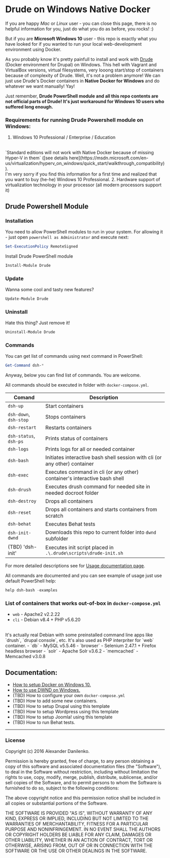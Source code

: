 # **D**rude on **W**indows **N**ative **D**ocker

If you are happy *Mac* or *Linux* user - you can close this page, there is no helpful information for you, just do what you do as before, you rocks! :) 

But if you are **Microsoft Windows 10** user - this repo is exactly what you have looked for if you wanted to run your local web-development environment using Docker.

As you probably know it's pretty painfull to install and work with [Drude](https://github.com/blinkreaction/drude) (Docker environment for Drupal) on Windows. This hell with Vagrant and VirtualBox versions, virtual filesystems, very looong start/stop of containers because of complexity of Drude. Well, it's not a problem anymore! We can just use Drude's Docker containers in **Native Docker for Windows** and do whatever we want manually! Yay!

Just remember, **Drude PowerShell module and all this repo contents are not official parts of Drude! It's just workaround for Windows 10 users who suffered long enough.** 

### Requirements for running Drude Powershell module on Windows:
1. Windows 10 Professional / Enterprise / Education
</br>
`Standard editions will not work with Native Docker because of missing Hyper-V in them` ([see details here](https://msdn.microsoft.com/en-us/virtualization/hyperv_on_windows/quick_start/walkthrough_compatibility)).
<br/>
I'm very sorry if you find this information for a first time and realized that you want to buy (he-he) Windows 10 Professional.
2. Hardware support of virtualization technology in your processor (all modern processors support it)

## Drude Powershell Module
### Installation
You need to allow PowerShell modules to run in your system. For allowing it - just open `powershell as Administrator` and execute next: 

```powershell 
Set-ExecutionPolicy RemoteSigned
```

Install Drude PowerShell module

```powershell 
Install-Module Drude
```

### Update
Wanna some cool and tasty new features? 
```powershell 
Update-Module Drude
```

### Uninstall
Hate this thing? Just remove it!
```powershell 
Uninstall-Module Drude
```

### Commands
You can get list of commands using next command in PowerShell:
```powershell
Get-Command dsh-*
```
Anyway, below you can find list of commands. You are welcome.

All commands should be executed in folder with `docker-compose.yml`.

| Comand                    | Description                                                                   |
| ------------------------- | ----------------------------------------------------------------------------- |
| `dsh-up`                  | Start containers                                                              |
| `dsh-down`, `dsh-stop`    | Stops containers                                                              |
| `dsh-restart`             | Restarts containers                                                           |
| `dsh-status`, `dsh-ps`    | Prints status of containers                                                   |
| `dsh-logs`                | Prints logs for all or needed container                                       |
| `dsh-bash`                | Initiates interactive bash shell session with cli (or any other) container    |
| `dsh-exec`                | Executes command in cli (or any other) container's interactive bash shell     |
| `dsh-drush`               | Executes drush command for needed site in needed docroot folder               |
| `dsh-destroy`             | Drops all containers                                                          |
| `dsh-reset`               | Drops all containers and starts containers from scratch                       |
| `dsh-behat`               | Executes Behat tests                                                          |
| `dsh-init-dwnd`           | Downloads this repo to current folder into `dwnd` subfolder                   |
| (TBD) 'dsh-init'          | Executes init script placed in `.\.drude\scripts\drude-init.sh`               |

For more detailed descriptions see for [Usage documentation page](https://github.com/fat763/dwnd/blob/master/docs/usage.md).

All commands are documented and you can see example of usage just use default PowerShell help: 
```powershell 
help dsh-bash -examples
```

### List of containers that works out-of-box in `docker-compose.yml`
- `web` - Apache2 v2.2.22
- `cli` - Debian v8.4 + PHP v5.6.20 
<br/>
It's actually real Debian with some preinstalled command line apps like `drush`, `drupal console`, etc. It's also used as PHP interpriter for `web` container.
- `db` - MySQL v5.5.46
- `browser` - Selenium 2.47.1 + Firefox headless browser
- `solr` - Apache Solr v3.6.2
- `memcached` - Memcached v3.0.8

## Documentation: 
- [How to setup Docker on Windows 10.](https://github.com/fat763/dwnd/blob/master/docs/setup.md)
- [How to use DWND on Windows.](https://github.com/fat763/dwnd/blob/master/docs/usage.md)
- (TBD) How to configure your own `docker-compose.yml`
- (TBD) How to add some new containers.
- (TBD) How to setup Drupal using this template
- (TBD) How to setup Wordpress using this template
- (TBD) How to setup Joomla! using this template
- (TBD) How to run Behat tests.

- - -
### License

Copyright (c) 2016 Alexander Danilenko.

Permission is hereby granted, free of charge, to any person obtaining a copy of this software and associated documentation files (the "Software"), to deal in the Software without restriction, including without limitation the rights to use, copy, modify, merge, publish, distribute, sublicense, and/or sell copies of the Software, and to permit persons to whom the Software is furnished to do so, subject to the following conditions:

The above copyright notice and this permission notice shall be included in all copies or substantial portions of the Software.

THE SOFTWARE IS PROVIDED "AS IS", WITHOUT WARRANTY OF ANY KIND, EXPRESS OR IMPLIED, INCLUDING BUT NOT LIMITED TO THE WARRANTIES OF MERCHANTABILITY, FITNESS FOR A PARTICULAR PURPOSE AND NONINFRINGEMENT. IN NO EVENT SHALL THE AUTHORS OR COPYRIGHT HOLDERS BE LIABLE FOR ANY CLAIM, DAMAGES OR OTHER LIABILITY, WHETHER IN AN ACTION OF CONTRACT, TORT OR OTHERWISE, ARISING FROM, OUT OF OR IN CONNECTION WITH THE SOFTWARE OR THE USE OR OTHER DEALINGS IN THE SOFTWARE.
